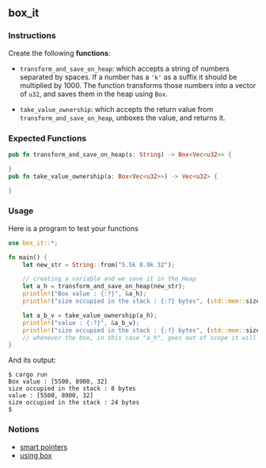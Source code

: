 ## box_it

### Instructions

Create the following **functions**:

- `transform_and_save_on_heap`: which accepts a string of numbers separated by spaces. If a number has a `'k'` as a suffix it should be multiplied by 1000. The function transforms those numbers into a vector of `u32`, and saves them in the heap using `Box`.

- `take_value_ownership`: which accepts the return value from `transform_and_save_on_heap`, unboxes the value, and returns it.

### Expected Functions

```rust
pub fn transform_and_save_on_heap(s: String) -> Box<Vec<u32>> {

}
pub fn take_value_ownership(a: Box<Vec<u32>>) -> Vec<u32> {

}
```

### Usage

Here is a program to test your functions

```rust
use box_it::*;

fn main() {
    let new_str = String::from("5.5k 8.9k 32");

    // creating a variable and we save it in the Heap
    let a_h = transform_and_save_on_heap(new_str);
    println!("Box value : {:?}", &a_h);
    println!("size occupied in the stack : {:?} bytes", (std::mem::size_of_val(&a_h)));

    let a_b_v = take_value_ownership(a_h);
    println!("value : {:?}", &a_b_v);
    println!("size occupied in the stack : {:?} bytes", (std::mem::size_of_val(&a_b_v)));
    // whenever the box, in this case "a_h", goes out of scope it will be deallocated, freed
}
```

And its output:

```console
$ cargo run
Box value : [5500, 8900, 32]
size occupied in the stack : 8 bytes
value : [5500, 8900, 32]
size occupied in the stack : 24 bytes
$
```

### Notions

- [smart pointers](https://doc.rust-lang.org/book/ch15-00-smart-pointers.html)
- [using box](https://doc.rust-lang.org/book/ch15-01-box.html)

